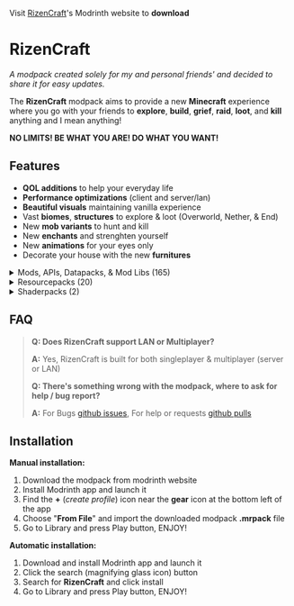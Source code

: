 Visit [RizenCraft](https://modrinth.com/modpack/rizencraft)'s Modrinth website to **download**

# RizenCraft

_A modpack created solely for my and personal friends' and decided to share it for easy updates._

The **RizenCraft** modpack aims to provide a new **Minecraft** experience where you go with your friends to **explore**, **build**, **grief**, **raid**, **loot**, and **kill** anything and I mean anything! 

**NO LIMITS! BE WHAT YOU ARE! DO WHAT YOU WANT!**

## Features
- **QOL additions** to help your everyday life
- **Performance optimizations** (client and server/lan)
- **Beautiful visuals** maintaining vanilla experience
- Vast **biomes**, **structures** to explore & loot (Overworld, Nether, & End)
- New **mob variants** to hunt and kill
- New **enchants** and strenghten yourself
- New **animations** for your eyes only
- Decorate your house with the new **furnitures**

<details>
<summary>Mods, APIs, Datapacks, & Mod Libs (165)</summary>

- [Continuity](https://modrinth.com/mod/continuity)
- [YetAnotherConfigLib](https://modrinth.com/mod/yacl)
- [Axes Are Weapons](https://modrinth.com/mod/axes-are-weapons)
- [Neruina - Ticking Entity Fixer](https://modrinth.com/mod/neruina)
- [Shulker Box Tooltip](https://modrinth.com/mod/shulkerboxtooltip)
- [Ksyxis](https://modrinth.com/mod/ksyxis)
- [Puzzle](https://modrinth.com/mod/puzzle)
- [Polytone](https://modrinth.com/mod/polytone)
- [Fabrishot](https://modrinth.com/mod/fabrishot)
- [Craftable Enchanted Golden Apple](https://modrinth.com/mod/craftable-enchanted-golden-apple)
- [[EMF] Entity Model Features](https://modrinth.com/mod/entity-model-features)
- [ServerCore](https://modrinth.com/mod/servercore)
- [More Culling](https://modrinth.com/mod/moreculling)
- [ImmediatelyFast](https://modrinth.com/mod/immediatelyfast)
- [Essential Commands](https://modrinth.com/mod/essential-commands)
- [FurniCraft](https://modrinth.com/mod/ketkets-furnicraft)
- [Dynamic Lights](https://modrinth.com/mod/dynamic-lights)
- [Quad](https://modrinth.com/mod/quad)
- [Auto Attack](https://modrinth.com/mod/auto-attack)
- [Capes](https://modrinth.com/mod/capes)
- [Recast](https://modrinth.com/mod/recast)
- [Terralith](https://modrinth.com/mod/terralith)
- [More Chat History](https://modrinth.com/mod/morechathistory)
- [BetterF3](https://modrinth.com/mod/betterf3)
- [Dis-Enchanting Table](https://modrinth.com/mod/dis-enchanting-table)
- [Utility Belt](https://modrinth.com/mod/utility-belt)
- [MonoLib](https://modrinth.com/mod/monolib)
- [Cloth Config API](https://modrinth.com/mod/cloth-config)
- [Sodium](https://modrinth.com/mod/sodium)
- [Leaves Be Gone](https://modrinth.com/mod/leaves-be-gone)
- [[ETF] Entity Texture Features](https://modrinth.com/mod/entitytexturefeatures)
- [BCLib](https://modrinth.com/mod/bclib)
- [Reese's Sodium Options](https://modrinth.com/mod/reeses-sodium-options)
- [Neo Enchant+](https://modrinth.com/mod/neoenchant)
- [Paxi](https://modrinth.com/mod/paxi)
- [Coords HUD](https://modrinth.com/mod/coords-hud)
- [Controlify](https://modrinth.com/mod/controlify)
- [Towns and Towers](https://modrinth.com/mod/towns-and-towers)
- [Cut Through](https://modrinth.com/mod/cut-through)
- [Followers Teleport Too](https://modrinth.com/mod/followers-teleport-too)
- [Sodium Shadowy Path Blocks](https://modrinth.com/mod/sodium-shadowy-path-blocks)
- [TCDCommons API](https://modrinth.com/mod/tcdcommons)
- [AppleSkin](https://modrinth.com/mod/appleskin)
- [Cubes Without Borders](https://modrinth.com/mod/cubes-without-borders)
- [Better Beacon Placement](https://modrinth.com/mod/better-beacon-placement)
- [Mob Health Indicators](https://modrinth.com/mod/mob-health-indicators)
- [Simple Fog Control](https://modrinth.com/mod/simplefog)
- [More Mobs](https://modrinth.com/mod/more-mobs)
- [More Chest Variants (MCV)](https://modrinth.com/mod/more-chest-variants-lieonlion)
- [Fabric Language Kotlin](https://modrinth.com/mod/fabric-language-kotlin)
- [EnderPack](https://modrinth.com/mod/enderpack)
- [Gravestones](https://modrinth.com/mod/pneumono_gravestones)
- [FancySkyBoxes Interop](https://modrinth.com/mod/fabricskyboxes-interop)
- [[ESF] Entity Sound Features](https://modrinth.com/mod/esf)
- [JamLib](https://modrinth.com/mod/jamlib)
- [CICADA](https://modrinth.com/mod/cicada)
- [Pet Owner](https://modrinth.com/mod/petowner)
- [Double Doors](https://modrinth.com/mod/double-doors)
- [OptiGUI](https://modrinth.com/mod/optigui)
- [Client Sort](https://modrinth.com/mod/clientsort)
- [Noisium](https://modrinth.com/mod/noisium)
- [Doors Closed](https://modrinth.com/mod/doors-closed)
- [SuperMartijn642's Config Lib](https://modrinth.com/mod/supermartijn642s-config-lib)
- [Dynamic FPS](https://modrinth.com/mod/dynamic-fps)
- [Better Than Mending](https://modrinth.com/mod/better-than-mending)
- [Balm](https://modrinth.com/mod/balm)
- [Not Enough Animations](https://modrinth.com/mod/not-enough-animations)
- [BetterNether](https://modrinth.com/mod/betternether)
- [Infinity Mending Bows [PurpurPack]](https://modrinth.com/mod/purpurpacks-infinity-mending-bows)
- [Entity Culling](https://modrinth.com/mod/entityculling)
- [Enhanced Block Entities](https://modrinth.com/mod/ebe)
- [Indium](https://modrinth.com/mod/indium)
- [Fabric API](https://modrinth.com/mod/fabric-api)
- [Animatica](https://modrinth.com/mod/animatica)
- [Leash Villager](https://modrinth.com/mod/leash-villager)
- [Sodium Extra](https://modrinth.com/mod/sodium-extra)
- [Puzzles Lib](https://modrinth.com/mod/puzzles-lib)
- [Ping Wheel](https://modrinth.com/mod/ping-wheel)
- [RailOptimization](https://modrinth.com/mod/railoptimization)
- [Model Gap Fix](https://modrinth.com/mod/modelfix)
- [Debugify](https://modrinth.com/mod/debugify)
- [Always a Wither Skull](https://modrinth.com/mod/always-a-wither-skull)
- [World Weaver](https://modrinth.com/mod/worldweaver)
- [M.R.U](https://modrinth.com/mod/mru)
- [Comforts](https://modrinth.com/mod/comforts)
- [Nvidium](https://modrinth.com/mod/nvidium)
- [Spawn-Proofed Villagers](https://modrinth.com/mod/spawnproof-villagers)
- [Anvil Never Too Expensive](https://modrinth.com/mod/ante)
- [Infinite Trading](https://modrinth.com/mod/infinite-trading)
- [YUNG's API](https://modrinth.com/mod/yungs-api/version/1.21-Fabric-5.0.0)
- [Shulker Drops Two](https://modrinth.com/mod/shulker-drops-two)
- [Concurrent Chunk Management Engine (Fabric)](https://modrinth.com/mod/c2me-fabric)
- [Grind Enchantments](https://modrinth.com/mod/grind-enchantments)
- [Infinite Dragon Eggs](https://modrinth.com/mod/infinite-dragon-eggs)
- [Falling Leaves](https://modrinth.com/mod/fallingleaves)
- [Your Options Shall Be Respected (YOSBR)](https://modrinth.com/mod/yosbr)
- [Lithostitched](https://modrinth.com/mod/lithostitched)
- [Compact Help Command](https://modrinth.com/mod/compact-help-command)
- [FabricSkyboxes](https://modrinth.com/mod/fabricskyboxes)
- [Iris Shaders](https://modrinth.com/mod/iris)
- [PneumonoCore](https://modrinth.com/mod/pneumono_core)
- [Remove Reloading Screen](https://modrinth.com/mod/rrls)
- [Sounds](https://modrinth.com/mod/sound)
- [Mouse Tweaks](https://modrinth.com/mod/mouse-tweaks)
- [Show Me Your Skin!](https://modrinth.com/mod/show-me-your-skin)
- [Not Enough Recipe Book [NERB]](https://modrinth.com/mod/nerb)
- [Glore](https://modrinth.com/mod/glore)
- [Cycle Paintings](https://modrinth.com/mod/cycle-paintings)
- [Crops Love Rain](https://modrinth.com/mod/crops-love-rain)
- [oωo (owo-lib)](https://modrinth.com/mod/owo-lib)
- [Cristel Lib](https://modrinth.com/mod/cristel-lib)
- [MidnightLib](https://modrinth.com/mod/midnightlib)
- [Cobweb](https://modrinth.com/mod/cobweb)
- [Collective](https://modrinth.com/mod/collective)
- [ModMenu Badges Lib](https://modrinth.com/mod/modmenu-badges-lib)
- [Text Placeholder API](https://modrinth.com/mod/placeholder-api)
- [Krypton](https://modrinth.com/mod/krypton)
- [ChoiceTheorem's Overhauled Village](https://modrinth.com/mod/ct-overhaul-village)
- [bad packets](https://modrinth.com/mod/badpackets)
- [BadOptimizations](https://modrinth.com/mod/badoptimizations)
- [BetterEnd](https://modrinth.com/mod/betterend)
- [SkinRestorer](https://modrinth.com/mod/skinrestorer)
- [Villager Names](https://modrinth.com/mod/villager-names-serilum)
- [Lithium](https://modrinth.com/mod/lithium)
- [No Telemetry](https://modrinth.com/mod/no-telemetry)
- [Damage Numbers](https://modrinth.com/mod/damagenumbers)
- [Accessories](https://modrinth.com/mod/accessories)
- [Healing Campfire](https://modrinth.com/mod/healing-campfire)
- [Better Mount HUD](https://modrinth.com/mod/better-mount-hud)
- [Slumber](https://modrinth.com/mod/slumber)
- [Bridging Mod](https://modrinth.com/mod/bridging-mod)
- [Architectury API](https://modrinth.com/mod/architectury-api)
- [Mod Menu](https://modrinth.com/mod/modmenu)
- [NetherPortalFix](https://modrinth.com/mod/netherportalfix)
- [ModernFix](https://modrinth.com/mod/modernfix)
- [View Distance Fix](https://modrinth.com/mod/view-distance-fix)
- [Forge Config API Port](https://modrinth.com/mod/forge-config-api-port)
- [Paginated Advancements & Custom Frames](https://modrinth.com/mod/paginatedadvancements)
- [e4mc](https://modrinth.com/mod/e4mc)
- [Main Menu Credits](https://modrinth.com/mod/main-menu-credits)
- [No Chat Reports](https://modrinth.com/mod/no-chat-reports)
- [YDM's Weapon Master](https://modrinth.com/mod/weaponmaster)
- [Eating Animation](https://modrinth.com/mod/eating-animation)
- [MixinTrace](https://modrinth.com/mod/mixintrace)
- [Linkart](https://modrinth.com/mod/linkart)
- [Durability Tooltip](https://modrinth.com/mod/durability-tooltip)
- [Toggle Item Frames](https://modrinth.com/mod/toggle-item-frames)
- [Just Enough Items](https://modrinth.com/mod/jei)
- [ImmersiveThunder](https://modrinth.com/mod/immersivethunder)
- [Language Reload](https://modrinth.com/mod/language-reload)
- [Scaffolding Drops Nearby](https://modrinth.com/mod/scaffolding-drops-nearby)
- [FerriteCore](https://modrinth.com/mod/ferrite-core)
- [Let Me Despawn](https://modrinth.com/mod/lmd)
- [TrashSlot](https://modrinth.com/mod/trashslot)
- [Zoomify](https://modrinth.com/mod/zoomify)
- [Zombie Villagers From Spawner](https://modrinth.com/mod/zombie-villagers-from-spawner)
- [Very Many Players (Fabric)](https://modrinth.com/mod/vmp-fabric)
- [FastQuit](https://modrinth.com/mod/fastquit)
- [cat_jam](https://modrinth.com/mod/cat_jam)
- [FootprintParticle](https://modrinth.com/mod/footprintparticle)
- [Inventory Totem](https://modrinth.com/mod/inventory-totem)
- [Torch hit!](https://modrinth.com/mod/torch-hit)
- [3D Skin Layers](https://modrinth.com/mod/3dskinlayers)

</details>

<details>
<summary>Resourcepacks (20)</summary>

- [Fresh Animations](https://modrinth.com/resourcepack/fresh-animations/version/1.9.2)
- [Blinking Ender Eyes](https://modrinth.com/resourcepack/blinking-ender-eyes/version/1.21_v3.1)
- [Enchant Icons](https://modrinth.com/resourcepack/enchant-icons-countxd/version/v1.3)
- [Raven Phantoms](https://modrinth.com/resourcepack/raven-phantoms/version/1.0.1)
- [Better Lanterns](https://modrinth.com/resourcepack/better-lanterns/version/1.2+1.21)
- [Hyper Realistic Sky](https://modrinth.com/resourcepack/hyper-realistic-sky/version/2.2)
- [Low On Fire](https://modrinth.com/resourcepack/low-on-fire/version/1.2)
- [Fancy Crops](https://modrinth.com/resourcepack/fancy-crops/version/1.0)
- [Banner Pattern Clarity](https://modrinth.com/resourcepack/banner-pattern-clarity/version/1.5)
- [Fresh Animations - Extensions](https://modrinth.com/resourcepack/fresh-animations-extensions/version/1.4.0)
- [Fast Better Grass](https://modrinth.com/resourcepack/fast-better-grass/version/1.21)
- [Tender Dragon](https://modrinth.com/resourcepack/tender-dragon/version/1.2)
- [Fancy Beds](https://modrinth.com/resourcepack/fancy-beds/version/3.2)
- [No Pumpkin Blur](https://modrinth.com/resourcepack/no-pumpkin-blur/version/1.21)
- [Better Flame Particles](https://modrinth.com/resourcepack/better-flame-particles/version/2.1)
- [Authentic Shadows](https://modrinth.com/resourcepack/authentic-shadows/version/1.21)
- [Animated Ore](https://modrinth.com/resourcepack/animated-ore/version/0.5.1)
- [Chat Reporting Helper](https://modrinth.com/resourcepack/chat-reporting-helper/version/4.18)
- [3D Ladders](https://modrinth.com/resourcepack/3d-ladders/version/1.2+1.21)
- [Translations for Sodium](https://modrinth.com/resourcepack/translations-for-sodium/version/v3.23.0)

</details>

<details>
<summary>Shaderpacks (2)</summary>

- [Complementary Shaders - Reimagined](https://modrinth.com/shader/complementary-reimagined)
- [BSL Shaders](https://modrinth.com/shader/bsl-shaders)

</details>

## FAQ
> **Q: Does RizenCraft support LAN or Multiplayer?**
> 
> **A:** Yes, RizenCraft is built for both singleplayer & multiplayer (server or LAN)
> 
> **Q: There's something wrong with the modpack, where to ask for help / bug report?**
> 
> **A:** For Bugs [github issues](https://github.com/RizenPaul/RizenCraft/issues), For help or requests [github pulls](https://github.com/RizenPaul/RizenCraft/pulls)

## Installation

**Manual installation:** 
1. Download the modpack from modrinth website
2. Install Modrinth app and launch it
3. Find the **+** (_create profile_) icon near the **gear** icon at the bottom left of the app
4. Choose "**From File**" and import the downloaded modpack **.mrpack** file
5. Go to Library and press Play button, ENJOY!

**Automatic installation:**
1. Download and install Modrinth app and launch it
2. Click the search (magnifying glass icon) button
3. Search for **RizenCraft** and click install
4. Go to Library and press Play button, ENJOY!

